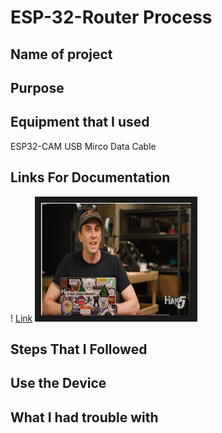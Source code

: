 # ESP-32-Router Process

## Name of project

## Purpose

## Equipment that I used
ESP32-CAM
USB Mirco Data Cable

## Links For Documentation
! [Link](https://github.com/CyberVirtuals/ESP-32-Router/blob/main/ESP%2032%20Project.png)
<a href="http://www.youtube.com/watch?feature=player_embedded&v=YOUTUBE_VIDEO_ID_HERE
" target="_blank"><img src=https://github.com/CyberVirtuals/ESP-32-Router/blob/main/ESP%2032%20Project.png
alt="IMAGE ALT TEXT HERE" width="240" height="180" border="10" /></a>

## Steps That I Followed

## Use the Device

## What I had trouble with
